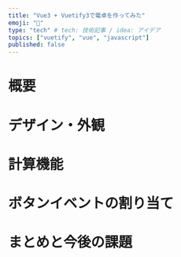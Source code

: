 ```yaml
---
title: "Vue3 + Vuetify3で電卓を作ってみた"
emoji: "🧮"
type: "tech" # tech: 技術記事 / idea: アイデア
topics: ["vuetify", "vue", "javascript"]
published: false
---
```


# 概要

# デザイン・外観

# 計算機能

# ボタンイベントの割り当て

# まとめと今後の課題